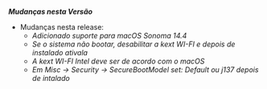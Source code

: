_**Mudanças nesta Versão**_

- Mudanças nesta release:
    - _Adicionado suporte para macOS Sonoma 14.4_
    - _Se o sistema não bootar, desabilitar a kext WI-FI e depois de instalado ativala_
    - _A kext WI-FI Intel deve ser de acordo com o macOS_
    - _Em Misc ->  Security -> SecureBootModel set: Default ou j137 depois de intalado_